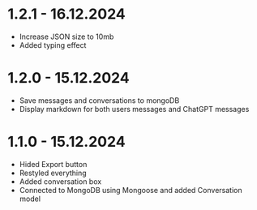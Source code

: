 # 1.2.1 - 16.12.2024
- Increase JSON size to 10mb
- Added typing effect 

# 1.2.0 - 15.12.2024

- Save messages and conversations to mongoDB
- Display markdown for both users messages and ChatGPT messages

# 1.1.0 - 15.12.2024

- Hided Export button
- Restyled everything
- Added conversation box
- Connected to MongoDB using Mongoose and added Conversation model
